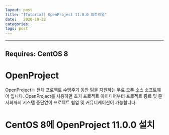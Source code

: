 ```yaml
---
layout: post
title: "[Tutorial] OpenProject 11.0.0 튜토리얼"
date:   2020-10-22
categories:
tags: post
---
```


---
Requires: CentOS 8
---

# OpenProject
OpenProject는 전체 프로젝트 수명주기 동안 팀을 지원하는 무료 오픈 소스 소프트웨어 입니다. 
OpenProject를 사용하면 초기 프로젝트 아이디어부터 프로젝트 종료 및 문서화까지 시스템 중단없이 프로젝트 협업 및 커뮤니케이션이 가능합니다.


# CentOS 8에 OpenProject 11.0.0 설치
